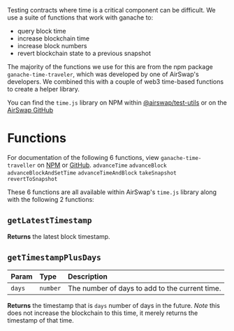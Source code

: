 Testing contracts where time is a critical component can be difficult. We use a suite of functions that work with ganache to:
- query block time
- increase blockchain time
- increase block numbers
- revert blockchain state to a previous snapshot

The majority of the functions we use for this are from the npm package `ganache-time-traveler`, which was developed by one of AirSwap's developers. We combined this with a couple of web3 time-based functions to create a helper library.

You can find the `time.js` library on NPM within [@airswap/test-utils](https://www.npmjs.com/package/@airswap/test-utils) or on the [AirSwap GitHub](https://github.com/airswap/airswap-protocols/blob/master/utils/test-utils/src/time.js)

# Functions

For documentation of the following 6 functions, view `ganache-time-traveller` on [NPM](https://www.npmjs.com/package/ganache-time-traveler) or [GitHub](https://github.com/ejwessel/GanacheTimeTraveler/).
`advanceTime`
`advanceBlock`
`advanceBlockAndSetTime`
`advanceTimeAndBlock`
`takeSnapshot`
`revertToSnapshot`

These 6 functions are all available within AirSwap's `time.js` library along with the following 2 functions:

## `getLatestTimestamp`

**Returns** the latest block timestamp.

## `getTimestampPlusDays`

| Param   | Type         | Description                                     |
| :------ | :----------- | :---------------------------------------------- |
| `days`  | `number`     | The number of days to add to the current time.  | 

**Returns** the timestamp that is `days` number of days in the future. *Note* this does not increase the blockchain to this time, it merely returns the timestamp of that time.
